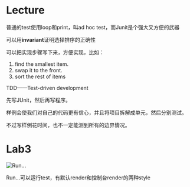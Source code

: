 # Lecture

普通的test使用loop和print，叫ad hoc test，而Junit是个强大又方便的武器

可以用**invariant**证明选择排序的正确性

可以把实现步骤写下来，方便实现，比如：

1. find the smallest item.
2. swap it to the front.
3. sort the rest of items

TDD——Test-driven development

先写JUnit，然后再写程序。

样例会使我们对自己的代码更有信心，并且将项目拆解成单元，然后分别测试。

不过写样例花时间，也不一定能测到所有的边界情况。

# Lab3

![Run...](https://sp18.datastructur.es/materials/lab/lab3/img/lab3_run.png)

Run...可以运行test，有默认render和控制台render的两种style